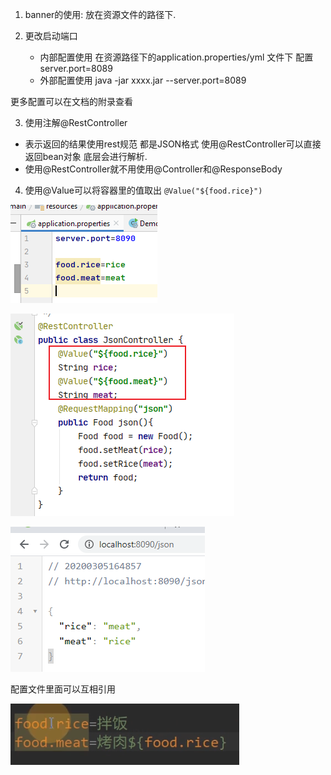 1.  banner的使用:
    放在资源文件的路径下.

2. 更改启动端口
    + 内部配置使用 在资源路径下的application.properties/yml 文件下
        配置server.port=8089
    + 外部配置使用
        java -jar xxxx.jar --server.port=8089

更多配置可以在文档的附录查看        

3. 使用注解@RestController 

+ 表示返回的结果使用rest规范 都是JSON格式
  使用@RestController可以直接返回bean对象 底层会进行解析.
+ 使用@RestController就不用使用@Controller和@ResponseBody

4. 使用@Value可以将容器里的值取出 `@Value("${food.rice}")`

![image-20200305164920782](asset/image-20200305164920782.png)

![image-20200305164943620](asset/image-20200305164943620.png)

![image-20200305164955433](asset/image-20200305164955433.png)

配置文件里面可以互相引用

![image-20200305165316008](asset/image-20200305165316008.png)

